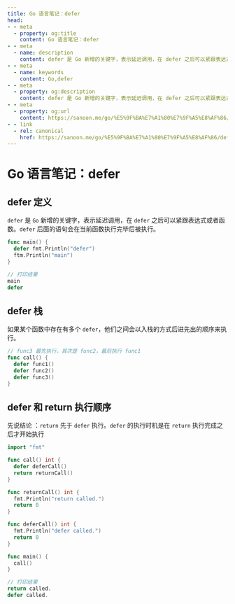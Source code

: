 ```yaml
---
title: Go 语言笔记：defer
head:
- - meta
  - property: og:title
    content: Go 语言笔记：defer
- - meta
  - name: description
    content: defer 是 Go 新增的关键字，表示延迟调用，在 defer 之后可以紧跟表达式或者函数。defer 后面的语句会在当前函数执行完毕后被执行。
- - meta
  - name: keywords
    content: Go,defer
- - meta
  - property: og:description
    content: defer 是 Go 新增的关键字，表示延迟调用，在 defer 之后可以紧跟表达式或者函数。defer 后面的语句会在当前函数执行完毕后被执行。
- - meta
  - property: og:url
    content: https://sanoon.me/go/%E5%9F%BA%E7%A1%80%E7%9F%A5%E8%AF%86/defer
- - link
  - rel: canonical
    href: https://sanoon.me/go/%E5%9F%BA%E7%A1%80%E7%9F%A5%E8%AF%86/defer
---
```

  
# Go 语言笔记：defer

## defer 定义

`defer` 是 `Go` 新增的关键字，表示延迟调用，在 `defer` 之后可以紧跟表达式或者函数。`defer` 后面的语句会在当前函数执行完毕后被执行。

```go
func main() {
  defer fmt.Println("defer")
  ftm.Println("main")
}

// 打印结果
main
defer
```

## defer 栈

如果某个函数中存在有多个 `defer`，他们之间会以入栈的方式后进先出的顺序来执行。

```go
// func3 最先执行，其次是 func2，最后执行 func1
func call() {
  defer func1()
  defer func2()
  defer func3()
}
```

## defer 和 return 执行顺序

先说结论 ：`return` 先于 `defer` 执行。`defer` 的执行时机是在 `return` 执行完成之后才开始执行

```go
import "fmt"

func call() int {
  defer deferCall()
  return returnCall()
}

func returnCall() int {
  fmt.Println("return called.")
  return 0
}

func deferCall() int {
  fmt.Println("defer called.")
  return 0
}

func main() {
  call()
}

// 打印结果
return called.
defer called.
```
